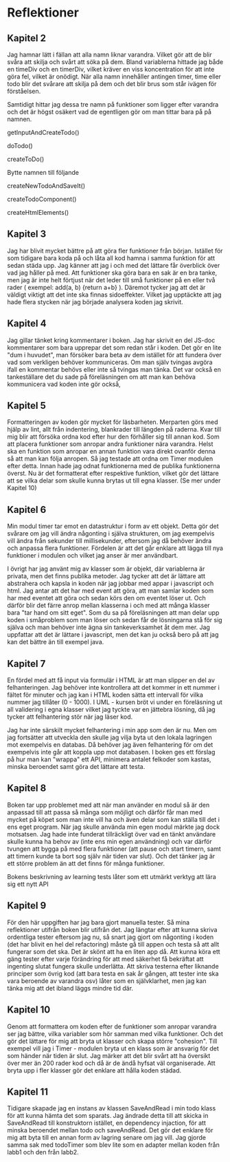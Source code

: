 # Reflektioner

## Kapitel 2

Jag hamnar lätt i fällan att alla namn liknar varandra. Vilket gör att de blir svåra att skilja och svårt att söka på dem. Bland variablerna hittade jag både en timeDiv och en timerDiv, vilket kräver en viss koncentration för att inte göra fel, vilket är onödigt. När alla namn innehåller antingen timer, time eller todo blir det svårare att skilja på dem och det blir brus som står ivägen för förståelsen.

Samtidigt hittar jag dessa tre namn på funktioner som ligger efter varandra och det är högst osäkert vad de egentligen gör om man tittar bara på på namnen.

getInputAndCreateTodo()

doTodo()

createToDo()

Bytte namnen till följande

createNewTodoAndSaveIt()

createTodoComponent()

createHtmlElements()

## Kapitel 3

Jag har blivit mycket bättre på att göra fler funktioner från början. Istället för som tidigare bara koda på och låta all kod hamna i samma funktion för att sedan städa upp. Jag känner att jag i och med det lättare får överblick över vad jag håller på med. Att funktioner ska göra bara en sak är en bra tanke, men jag är inte helt förtjust när det leder till små funktioner på en eller två rader ( exempel: add(a, b) {return a+b} ). Däremot tycker jag att det är väldigt viktigt att det inte ska finnas sidoeffekter. Vilket jag upptäckte att jag hade flera stycken när jag började analysera koden jag skrivit.

## Kapitel 4

Jag gillar tänket kring kommentarer i boken. Jag har skrivit en del JS-doc kommentarer som bara upprepar det som redan står i koden. Det gör en lite "dum i huvudet", man försöker bara beta av dem istället för att fundera över vad som verkligen behöver kommuniceras. Om man själv tvingas avgöra ifall en kommentar behövs eller inte så tvingas man tänka. Det var också en tankeställare det du sade på föreläsningen om att man kan behöva kommunicera vad koden inte gör också,

## Kapitel 5

Formatteringen av koden gör mycket för läsbarheten. Merparten görs med hjälp av lint, allt från indentering, blankrader till längden på raderna. Kvar till mig blir att försöka ordna kod efter hur den förhåller sig till annan kod. Som att placera funktioner som anropar andra funktioner nära varandra. Helst ska en funktion som anropar en annan funktion vara direkt ovanför denna så att man kan följa anropen. Så jag testade att ordna om Timer modulen efter detta. Innan hade jag odnat funktionerna med de publika funktionerna överst. Nu är det formatterat efter respektive funktion, vilket gör det lättare att se vilka delar som skulle kunna brytas ut till egna klasser. (Se mer under Kapitel 10)

## Kapitel 6

Min modul timer tar emot en datastruktur i form av ett objekt. Detta gör det svårare om jag vill ändra någonting i själva strukturen, om jag exempelvis vill ändra från sekunder till millisekunder, eftersom jag då behöver ändra och anpassa flera funktioner. Fördelen är att det går enklare att lägga till nya funktioner i modulen och vilket jag anser är mer användbart. 

I övrigt har jag använt mig av klasser som är objekt, där variablerna är privata, men det finns publika metoder. Jag tycker att det är lättare att abstrahera och kapsla in koden när jag jobbar med appar i javascript och html. Jag antar att det har med event att göra, att man samlar koden som har med eventet att göra och sedan körs den om eventet löser ut. Och därför blir det färre anrop mellan klasserna i och med att många klasser bara "tar hand om sitt eget". Som du sa på föreläsningen att man delar upp koden i småproblem som man löser och sedan får de lösningarna stå för sig själva och man behöver inte ägna sin tankeverksamhet åt dem mer. Jag uppfattar att det är lättare i javascript, men det kan ju också bero på att jag kan det bättre än till exempel java.

## Kapitel 7

En fördel med att få input via formulär i HTML är att man slipper en del av felhanteringen. Jag behöver inte kontrollera att det kommer in ett nummer i fältet för minuter och jag kan i HTML koden sätta ett intervall för vilka nummer jag tillåter (0 - 1000). I UML - kursen bröt vi under en föreläsning ut all validering i egna klasser vilket jag tyckte var en jättebra lösning, då jag tycker att felhantering stör när jag läser kod. 

Jag har inte särskilt mycket felhantering i min app som den är nu. Men om jag fortsätter att utveckla den skulle jag vilja byta ut den lokala lagringen mot exempelvis en databas. Då behöver jag även felhantering för om det exempelvis inte går att koppla upp mot databasen. I boken ges ett förslag på hur man kan "wrappa" ett API, minimera antalet felkoder som kastas, minska beroendet samt göra det lättare att testa.

## Kapitel 8

Boken tar upp problemet med att när man använder en modul så är den anpassad till att passa så många som möjligt och därför får man med mycket på köpet som man inte vill ha och även delar som kan ställa till det i ens eget program. När jag skulle använda min egen modul märkte jag dock motsatsen. Jag hade inte funderat tillräckligt över vad en tänkt användare skulle kunna ha behov av (inte ens min egen användning) och var därför tvungen att bygga på med flera funktioner (att pause och start timern, samt att timern kunde ta bort sog själv när tiden var slut). Och det tänker jag är ett större problem än att det finns för många funktioner.

Bokens beskrivning av learning tests låter som ett utmärkt verktyg att lära sig ett nytt API 

## Kapitel 9

För den här uppgiften har jag bara gjort manuella tester. Så mina reflektioner utifrån boken blir utifrån det. Jag längtar efter att kunna skriva ordentliga tester eftersom jag nu, så snart jag gjort om någonting i koden (det har blivit en hel del refactoring) måste gå till appen och testa så att allt fungerar som det ska. Det är skönt att ha en liten app då. Att kunna köra ett gäng tester efter varje förändring för att med säkerhet få bekräftat att ingenting slutat fungera skulle underlätta. Att skriva testerna efter liknande principer som övrig kod (att bara testa en sak år gången, att tester inte ska vara beroende av varandra osv) låter som en självklarhet, men jag kan tänka mig att det ibland läggs mindre tid där.


## Kapitel 10
 
Genom att formattera om koden efter de funktioner som anropar varandra ser jag bättre, vilka variabler som hör samman med vilka funktioner. 
Och det gör det lättare för mig att bryta ut klasser och skapa större "cohesion". Till exempel vill jag i Timer - modulen bryta ut en klass som är ansvarig för det som händer när tiden är slut. Jag märker att det blir svårt att ha översikt över mer än 200 rader kod och då är de ändå hyfsat väl organiserade. Att bryta upp i fler klasser gör det enklare att hålla koden städad.

## Kapitel 11

Tidigare skapade jag en instans av klassen SaveAndRead i min todo klass för att kunna hämta det som sparats. Jag ändrade detta till att skicka in SaveAndRead till konstruktorn istället, en dependency injaction, för att minska beroendet mellan todo och saveAndRead. Det gör det enklare för mig att byta till en annan form av lagring senare om jag vill. Jag gjorde samma sak med todoTimer som blev lite som en adapter mellan koden från labb1 och den från labb2.
